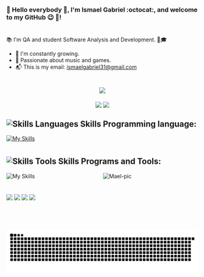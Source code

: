 ### 👀 Hello everybody 👋, I'm Ismael Gabriel :octocat:, and welcome to my GitHub 😉 🎉!
#

 📚 I'm QA and student Software Analysis and Development. 🎒🎓
 
 - 🌱 I'm constantly growing.
 - 💖 Passionate about music and games.
 - 📬 This is my email:  ismaelgabriel31@gmail.com
#

 <div align="center">
   <img width="560" src="https://github-profile-trophy.vercel.app/?username=ismaelgabrieldev&column=5&theme=dracula&rank=A,B,C"/>
 </div><br>
  
<div align="center">
  <img height="180em" align="center" src="https://github-readme-stats.vercel.app/api?username=ismaelgabrieldev&show_icons=true&theme=jolly&count_private=true"/>
  <img height="180em" align="center" src="https://github-readme-stats.vercel.app/api/top-langs/?username=ismaelgabrieldev&layout=compact&langs_count=6&theme=jolly"/>
</div>


<h2 style="display: inline_block">
 <img alt="Skills Languages" height="30" width="40" src="https://cdn-icons-png.flaticon.com/512/10255/10255704.png" > Skills Programming language:
</h2>

[![My Skills](https://skillicons.dev/icons?i=html,css,js,ts,c,cs,cpp,nodejs,py&theme=dark)](https://skillicons.dev)
# 
 
<h2 style="display: inline_block">
<img alt="Skills Tools" height="33" width="43" src="https://cdn-icons-png.flaticon.com/128/868/868676.png" > Skills Programs and Tools:
</h2>

![My Skills](https://skillicons.dev/icons?i=windows,linux,vscode,figma,discord,gmail,git,github,bash,gitlab,gherkin,cypress,postman,jenkins,docker,npm,androidstudio,java,selenium,mysql,sqlite,electron,powershell&theme=light) 
<img align="right" alt="Mael-pic"  width="250px" height="150px" src="https://64.media.tumblr.com/75ee871c3c70501014511f527b342213/74bb6bc1ad2987d5-a1/s1280x1920/ae89e529ec10b97daff14c6aa3db56e663fbe416.gif">
 # 
 
 
<div>
  <a href="https://instagram.com/ismaelgabrieldossantos" target="_blank"><img src="https://img.shields.io/badge/-Instagram-%23E4405F?style=for-the-badge&logo=instagram&logoColor=white" target="_blank"></a>
 <a href="https://discord.com/channels/897274427581038592/897274427581038595" target="_blank"><img src="https://img.shields.io/badge/Discord-7289DA?style=for-the-badge&logo=discord&logoColor=white" target="_blank"></a> 
  <a href = "ismaelgabriel31@gmail.com"><img src="https://img.shields.io/badge/-Gmail-%23333?style=for-the-badge&logo=gmail&logoColor=white" target="_blank"></a>
  <a href="https://www.linkedin.com/in/ismael-gabriel-24040b222/" target="_blank"><img src="https://img.shields.io/badge/-LinkedIn-%230077B5?style=for-the-badge&logo=linkedin&logoColor=white" target="_blank"></a> 
 
  ![Snake animation](https://github.com/ismaelgabrieldev/ismaelgabrieldev/blob/output/github-contribution-grid-snake.svg)
 
</div>
